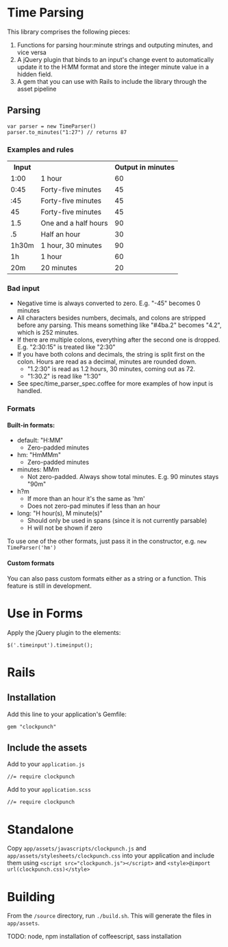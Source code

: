 # Time Parsing

This library comprises the following pieces:

1. Functions for parsing hour:minute strings and outputing minutes, and vice versa
2. A jQuery plugin that binds to an input's change event to automatically update it to the H:MM format and store the integer minute value in a hidden field.
3. A gem that you can use with Rails to include the library through the asset pipeline

## Parsing

    var parser = new TimeParser()
    parser.to_minutes("1:27") // returns 87

### Examples and rules
<table>
  <tr>
    <th>Input</th>
    <th></th>
    <th>Output in minutes</th>
  <tr>
    <td>1:00</td>
    <td>1 hour</td>
    <td>60
  </tr>
  <tr>
    <td>0:45</td>
    <td>Forty-five minutes</td>
    <td>45</td>
  </tr>
  <tr>
    <td>:45</td>
    <td>Forty-five minutes</td>
    <td>45</td>
  </tr>
  <tr>
    <td>45</td>
    <td>Forty-five minutes</td>
    <td>45</td>
  </tr>
  <tr>
    <td>1.5</td>
    <td>One and a half hours</td>
    <td>90</td>
  </tr>
  <tr>
    <td>.5</td>
    <td>Half an hour</td>
    <td>30</td>
  </tr>
  <tr>
    <td>1h30m</td>
    <td>1 hour, 30 minutes</td>
    <td>90</td>
  </tr>
  <tr>
    <td>1h</td>
    <td>1 hour</td>
    <td>60</td>
  </tr>
  <tr>
    <td>20m</td>
    <td>20 minutes</td>
    <td>20</td>
  </tr>
</table>

### Bad input

- Negative time is always converted to zero. E.g. "-45" becomes 0 minutes
- All characters besides numbers, decimals, and colons are stripped before any parsing. This means something like "#4ba.2" becomes "4.2", which is 252 minutes.
- If there are multiple colons, everything after the second one is dropped. E.g. "2:30:15" is treated like "2:30"
- If you have both colons and decimals, the string is split first on the colon. Hours are read as a decimal, minutes are rounded down.
   - "1.2:30" is read as 1.2 hours, 30 minutes, coming out as 72.
   - "1:30.2" is read like "1:30"
- See spec/time_parser_spec.coffee for more examples of how input is handled.

### Formats

#### Built-in formats:

  * default: "H:MM"
    * Zero-padded minutes
  * hm: "HmMMm"
    * Zero-padded minutes
  * minutes: MMm
    * Not zero-padded. Always show total minutes. E.g. 90 minutes stays "90m"
  * h?m
    * If more than an hour it's the same as 'hm'
    * Does not zero-pad minutes if less than an hour
  * long: "H hour(s), M minute(s)"
    * Should only be used in spans (since it is not currently parsable)
    * H will not be shown if zero

To use one of the other formats, just pass it in the constructor, e.g. `new TimeParser('hm')`

#### Custom formats

You can also pass custom formats either as a string or a function. This feature is still in development.

# Use in Forms

Apply the jQuery plugin to the elements:

    $('.timeinput').timeinput();

# Rails

## Installation

Add this line to your application's Gemfile:

    gem "clockpunch"

## Include the assets
Add to your `application.js`

    //= require clockpunch

Add to your `application.scss`

    //= require clockpunch

# Standalone

Copy `app/assets/javascripts/clockpunch.js` and `app/assets/stylesheets/clockpunch.css` into your
application and include them using `<script src="clockpunch.js"></script>` and `<style>@import url(clockpunch.css)</style>`

# Building

From the `/source` directory, run `./build.sh`. This will generate the files in `app/assets`.

TODO: node, npm installation of coffeescript, sass installation
